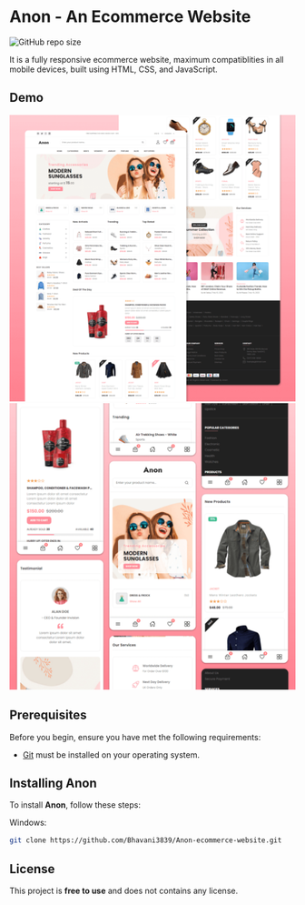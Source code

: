 # Anon - An Ecommerce Website

![GitHub repo size](https://img.shields.io/github/repo-size/Bhavani3839/Anon-ecommerce-website)


It is a fully responsive ecommerce website, maximum compatiblities in all mobile devices, built using HTML, CSS, and JavaScript.

## Demo

![shankar Desktop Demo](./website-demo-image/desktop.png "Desktop Demo")
![shankar Mobile Demo](./website-demo-image/mobile.png "Mobile Demo")

## Prerequisites

Before you begin, ensure you have met the following requirements:

* [Git](https://git-scm.com/downloads "Download Git") must be installed on your operating system.

## Installing Anon

To install **Anon**, follow these steps:

Windows:

```bash
git clone https://github.com/Bhavani3839/Anon-ecommerce-website.git
```
## License

This project is **free to use** and does not contains any license.
